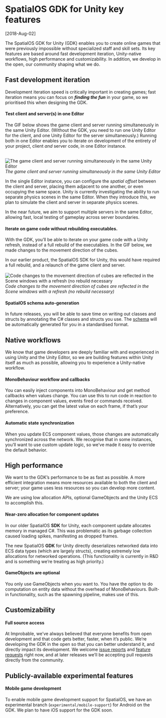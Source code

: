 
# SpatialOS GDK for Unity key features

[2018-Aug-02]

The SpatialOS GDK for Unity (GDK) enables you to create online games that were previously impossible without specialized staff and skill sets. Its key features are based around fast development iteration, Unity-native workflows, high performance and customizability. In addition, we develop in the open, our community shaping what we do.

## Fast development iteration

Development iteration speed is critically important in creating games; fast iteration means you can focus on ***finding the fun*** in your game, so we prioritised this when designing the GDK.

#### Test client and server(s) in one Editor

The GIF below shows the game client and server running simultaneously in the same Unity Editor. (Without the GDK, you need to run one Unity Editor for the client, and one Unity Editor for the server simultaneously.) Running both in one Editor enables you to iterate on development of the entirety of your project, client *and* server code, in one Editor instance.
<br/>
<br/>

![The game client and server running simultaneously in the same Unity Editor]({{assetRoot}}assets/key-features-page-client-server.gif)
*The game client and server running simultaneously in the same Unity Editor*

In the single Editor instance, you can configure the *spatial offset* between the client and server, placing them adjacent to one another, or even occupying the same space. Unity is currently investigating the ability to run separate physics scenes in the same Editor. When they introduce this, we plan to simulate the client and server in separate physics scenes.

In the near future, we aim to support multiple servers in the same Editor, allowing fast, local testing of gameplay across server boundaries.

#### Iterate on game code without rebuilding executables.

With the GDK, you’ll be able to iterate on your game code with a Unity refresh, instead of a full rebuild of the executables. In the GIF below, we made changes to the movement direction of the cubes.

In our earlier product, the SpatialOS SDK for Unity, this would have required a full rebuild, and a relaunch of the game client and server.
<br/>
<br/>
![Code changes to the movement direction of cubes are reflected in the Scene windows with a refresh (no rebuild necessary]({{assetRoot}}assets/key-features-page-refresh.gif)
*Code changes to the movement direction of cubes are reflected in the Scene windows with a refresh (no rebuild necessary)*

#### SpatialOS schema auto-generation

In future releases, you will be able to save time on writing out classes and structs by annotating the C# classes and structs you use. The [schema](https://docs.improbable.io/reference/latest/shared/glossary#schema) will be automatically generated for you in a standardised format.

## Native workflows

We know that game developers are deeply familiar with and experienced in using Unity and the Unity Editor, so we are building features within Unity itself as much as possible, allowing you to experience a Unity-native workflow.

#### MonoBehaviour workflow and callbacks

You can easily inject components into MonoBehaviour and get method callbacks when values change. You can use this to run code in reaction to changes in component values, events fired or commands received. Alternatively, you can get the latest value on each frame, if that’s your preference.

#### Automatic state synchronization

When you update ECS component values, those changes are automatically synchronized across the network. We recognise that in some instances, you’ll want to use custom update logic, so we’ve made it easy to override the default behavior.

## High performance

We want to the GDK’s performance to be as fast as possible. A more efficient integration means more resources available to both the client and server; your game uses less resources so you can develop more content.

We are using low allocation APIs, optional GameObjects and the Unity ECS to accomplish this.

#### Near-zero allocation for component updates

In our older SpatialOS **SDK** for Unity, each component update allocates memory in managed C#. This was problematic as its garbage collection caused loading spikes, manifesting as dropped frames.

The new SpatialOS **GDK** for Unity directly deserializes networked data into ECS data types (which are largely structs), creating extremely low allocations for networked operations. (This functionality is currently in R&D and is something we’re treating as high priority.)

#### GameObjects are optional

You only use GameObjects when you want to. You have the option to do computation on entity data without the overhead of MonoBehaviours. Built-in functionality, such as the spawning pipeline, makes use of this.   

## Customizability

#### Full source access

At Improbable, we’ve always believed that everyone benefits from open development and that code gets better, faster, when it’s public. We’re developing the GDK in the open so that you can better understand it, and directly impact its development. We welcome [issue reports](https://github.com/spatialos/UnityGDK/issues) and [feature requests](https://github.com/spatialos/UnityGDK#give-us-feedback) right now, and at later releases we’ll be accepting pull requests directly from the community.

## Publicly-available experimental features

#### Mobile game development

To enable mobile game development support for SpatialOS, we have an experimental branch (`experimental/mobile-support`) for Android on the GDK. We plan to have iOS support for the GDK soon.
